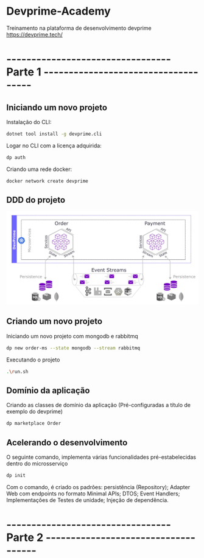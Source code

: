 # Devprime-Academy
Treinamento na plataforma de desenvolvimento devprime https://devprime.tech/

# --------------------------------- Parte 1 ------------------------------------

## Iniciando um novo projeto

Instalação do CLI:
```sh
dotnet tool install -g devprime.cli
```

Logar no CLI com a licença adquirida:
```sh
dp auth
```

Criando uma rede docker:
```sh
docker network create devprime
```

## DDD do projeto

<p align="center">
<img src="https://github.com/juliospassky/Devprime-Academy/blob/main/imgs/001-DDD.png">
</p>

## Criando um novo projeto

Iniciando um novo projeto com mongodb e rabbitmq
```sh
dp new order-ms --state mongodb --stream rabbitmq
```

Executando o projeto
```sh
.\run.sh
```

## Domínio da aplicação

Criando as classes de domínio da aplicação (Pré-configuradas a título de exemplo do devprime)
```sh
dp marketplace Order
```

## Acelerando o desenvolvimento
O seguinte comando, implementa várias funcionalidades pré-estabelecidas dentro do microsserviço
```sh
dp init
```

Com o comando, é criado os padrões: persistência (Repository); Adapter Web com endpoints no formato Minimal APIs; DTOS; Event Handlers; Implementações de Testes de unidade; Injeção de dependência.


# --------------------------------- Parte 2 ------------------------------------



